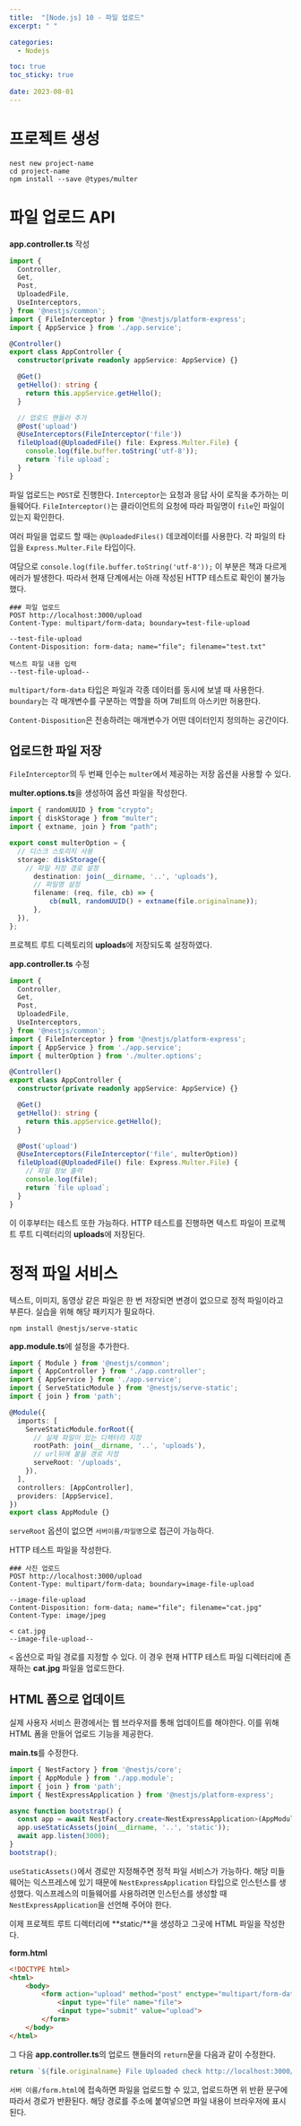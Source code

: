 ```yaml
---
title:  "[Node.js] 10 - 파일 업로드"
excerpt: " "

categories:
  - Nodejs

toc: true
toc_sticky: true
 
date: 2023-08-01
---
```


# 프로젝트 생성

```
nest new project-name
cd project-name
npm install --save @types/multer
```

# 파일 업로드 API

**app.controller.ts** 작성

```ts
import {
  Controller,
  Get,
  Post,
  UploadedFile,
  UseInterceptors,
} from '@nestjs/common';
import { FileInterceptor } from '@nestjs/platform-express';
import { AppService } from './app.service';

@Controller()
export class AppController {
  constructor(private readonly appService: AppService) {}

  @Get()
  getHello(): string {
    return this.appService.getHello();
  }

  // 업로드 핸들러 추가
  @Post('upload')
  @UseInterceptors(FileInterceptor('file'))
  fileUpload(@UploadedFile() file: Express.Multer.File) {
    console.log(file.buffer.toString('utf-8'));
    return `file upload`;
  }
}
```

파일 업로드는 `POST`로 진행한다. `Interceptor`는 요청과 응답 사이 로직을 추가하는 미들웨어다. `FileInterceptor()`는 클라이언트의 요청에 따라 파일명이 `file`인 파일이 있는지 확인한다.

여러 파일을 업로드 할 때는 `@UploadedFiles()` 데코레이터를 사용한다. 각 파일의 타입을 `Express.Multer.File` 타입이다.

여담으로 `console.log(file.buffer.toString('utf-8'));` 이 부분은 책과 다르게 에러가 발생한다. 따라서 현재 단계에서는 아래 작성된 HTTP 테스트로 확인이 불가능했다.

```
### 파일 업로드
POST http://localhost:3000/upload
Content-Type: multipart/form-data; boundary=test-file-upload

--test-file-upload
Content-Disposition: form-data; name="file"; filename="test.txt"

텍스트 파일 내용 입력
--test-file-upload--
```

`multipart/form-data` 타입은 파일과 각종 데이터를 동시에 보낼 때 사용한다. `boundary`는 각 매개변수를 구분하는 역할을 하며 7비트의 아스키만 허용한다.

`Content-Disposition`은 전송하려는 매개변수가 어떤 데이터인지 정의하는 공간이다.

## 업로드한 파일 저장

`FileInterceptor`의 두 번째 인수는 `multer`에서 제공하는 저장 옵션을 사용할 수 있다.

**multer.options.ts**을 생성하여 옵션 파일을 작성한다.

```ts
import { randomUUID } from "crypto";
import { diskStorage } from "multer";
import { extname, join } from "path";

export const multerOption = {
  // 디스크 스토리지 사용
  storage: diskStorage({
    // 파일 저장 경로 설정
      destination: join(__dirname, '..', 'uploads'),
      // 파일명 설정
      filename: (req, file, cb) => {
          cb(null, randomUUID() + extname(file.originalname));
      },
  }),
};
```

프로젝트 루트 디렉토리의 **uploads**에 저장되도록 설정하였다.

**app.controller.ts** 수정

```ts
import {
  Controller,
  Get,
  Post,
  UploadedFile,
  UseInterceptors,
} from '@nestjs/common';
import { FileInterceptor } from '@nestjs/platform-express';
import { AppService } from './app.service';
import { multerOption } from './multer.options';

@Controller()
export class AppController {
  constructor(private readonly appService: AppService) {}

  @Get()
  getHello(): string {
    return this.appService.getHello();
  }

  @Post('upload')
  @UseInterceptors(FileInterceptor('file', multerOption))
  fileUpload(@UploadedFile() file: Express.Multer.File) {
    // 파일 정보 출력
    console.log(file);
    return `file upload`;
  }
}
```

이 이후부터는 테스트 또한 가능하다. HTTP 테스트를 진행하면 텍스트 파일이 프로젝트 루트 디렉터리의 **uploads**에 저장된다.

# 정적 파일 서비스

텍스트, 이미지, 동영상 같은 파일은 한 번 저장되면 변경이 없으므로 정적 파일이라고 부른다. 실습을 위해 해당 패키지가 필요하다.

```
npm install @nestjs/serve-static
```

**app.module.ts**에 설정을 추가한다.

```ts
import { Module } from '@nestjs/common';
import { AppController } from './app.controller';
import { AppService } from './app.service';
import { ServeStaticModule } from '@nestjs/serve-static';
import { join } from 'path';

@Module({
  imports: [
    ServeStaticModule.forRoot({
      // 실제 파일이 있는 디렉터리 지정
      rootPath: join(__dirname, '..', 'uploads'),
      // url뒤에 붙을 경로 지정
      serveRoot: '/uploads',
    }),
  ],
  controllers: [AppController],
  providers: [AppService],
})
export class AppModule {}
```

`serveRoot` 옵션이 없으면 `서버이름/파일명`으로 접근이 가능하다.

HTTP 테스트 파일을 작성한다.

```
### 사진 업로드
POST http://localhost:3000/upload
Content-Type: multipart/form-data; boundary=image-file-upload

--image-file-upload
Content-Disposition: form-data; name="file"; filename="cat.jpg"
Content-Type: image/jpeg

< cat.jpg
--image-file-upload--
```

`<` 옵션으로 파일 경로를 지정할 수 있다. 이 경우 현재 HTTP 테스트 파일 디렉터리에 존재하는 **cat.jpg** 파일을 업로드한다.

## HTML 폼으로 업데이트

실제 사용자 서비스 환경에서는 웹 브라우저를 통해 업데이트를 해야한다. 이를 위해 HTML 폼을 만들어 업로드 기능을 제공한다. 

**main.ts**를 수정한다.

```ts
import { NestFactory } from '@nestjs/core';
import { AppModule } from './app.module';
import { join } from 'path';
import { NestExpressApplication } from '@nestjs/platform-express';

async function bootstrap() {
  const app = await NestFactory.create<NestExpressApplication>(AppModule);
  app.useStaticAssets(join(__dirname, '..', 'static'));
  await app.listen(3000);
}
bootstrap();
```

`useStaticAssets()`에서 경로만 지정해주면 정적 파일 서비스가 가능하다. 해당 미들웨어는 익스프레스에 있기 때문에 `NestExpressApplication` 타입으로 인스턴스를 생성했다. 익스프레스의 미들웨어를 사용하려면 인스턴스를 생성할 때 `NestExpressApplication`을 선언해 주어야 한다.

이제 프로젝트 루트 디렉터리에 **static/**을 생성하고 그곳에 HTML 파일을 작성한다.

**form.html**

```html
<!DOCTYPE html>
<html>
    <body>
        <form action="upload" method="post" enctype="multipart/form-data">
            <input type="file" name="file">
            <input type="submit" value="upload">
        </form>
    </body>
</html>
```

그 다음 **app.controller.ts**의 업로드 핸들러의 `return`문을 다음과 같이 수정한다.

```ts
return `${file.originalname} File Uploaded check http://localhost:3000/uploads/${file.filename}`;
```

`서버 이름/form.html`에 접속하면 파일을 업로드할 수 있고, 업로드하면 위 반환 문구에 따라서 경로가 반환된다. 해당 경로를 주소에 붙여넣으면 파일 내용이 브라우저에 표시된다.